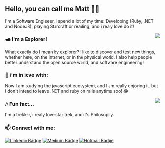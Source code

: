 ## Hello, you can call me Matt 👋🏼

I'm a Software Engieeer, I spend a lot of my time: Developing (Ruby, .NET and NodeJS), playing Starcraft or reading, and i realy love do it!

<p align="center"> 
 <a><img align="right" src="https://github-readme-stats.vercel.app/api/top-langs/?username=nlmatt07&show_icons=true&layout=compact" /></a>
</p> 

### 🛥 I'm a Explorer!
What exactly do I mean by explorer? I like to discover and test new things, whether here, on the internet, or in the physical world. I also help people better understand the open source world, and software engineering!

### 🦾 I'm in love with:
Now I am studying the javascript ecosystem, and I am really enjoying it. but I don't intend to leave .NET and ruby on rails anytime soo! 😂


<p align="center"> 
 <a><img align="right" src="https://github-readme-stats.vercel.app/api?username=nlmatt07&show_icons=true&" /></a>
</p> 

### 🎶 Fun fact...
I'm a trekker, i realy love star trek, and it's Philosophy.

### 📫 Connect with me:

[![Linkedin Badge](https://img.shields.io/badge/-nlmatt07-blue?style=flat-square&logo=Linkedin&logoColor=white&link=https://www.linkedin.com/in/nlmatt07/)](https://www.linkedin.com/in/nlmatt07/) 
[![Medium Badge](https://img.shields.io/badge/-@nlmatt07-03a57a?style=flat-square&labelColor=000000&logo=Medium&link=https://medium.com/@nlmatt07/)](https://medium.com/nlmatt07)
[![Hotmail Badge](https://img.shields.io/badge/nlmatt07@Hotmail.com-0078D4?style=flat-square&logo=microsoft-outlook&logoColor=white&link=mailto:nlmatt07@hotmail.com)](mailto:nlmatt07@hotmail.com)
